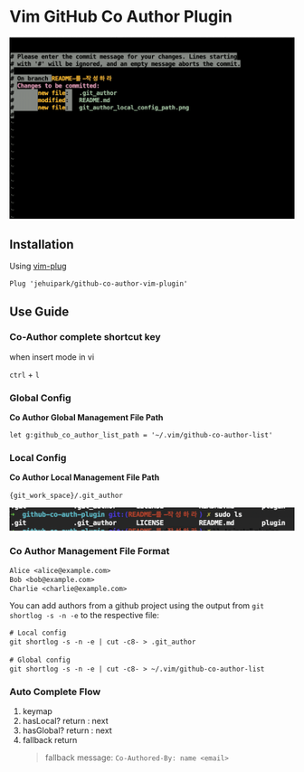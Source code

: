 # Vim GitHub Co Author Plugin
![image](use-sample.gif)

## Installation
Using [vim-plug](https://github.com/junegunn/vim-plug)
``` vimscript
Plug 'jehuipark/github-co-author-vim-plugin'
```

## Use Guide

### Co-Author complete shortcut key
when insert mode in vi

`ctrl` + `l`

### Global Config
**Co Author Global Management File Path**
``` vim
let g:github_co_author_list_path = '~/.vim/github-co-author-list'
```

### Local Config
**Co Author Local Management File Path**

`{git_work_space}/.git_author`

![image](git_author_local_config_path.png)

### Co Author Management File Format
```
Alice <alice@example.com>
Bob <bob@example.com>
Charlie <charlie@example.com>
```

You can add authors from a github project using the output from `git shortlog -s -n -e` to the respective file:

```shell
# Local config
git shortlog -s -n -e | cut -c8- > .git_author

# Global config
git shortlog -s -n -e | cut -c8- > ~/.vim/github-co-author-list
```

### Auto Complete Flow
1. keymap
1. hasLocal? return : next
1. hasGlobal? return : next
1. fallback return
    > fallback message: `Co-Authored-By: name <email>`
